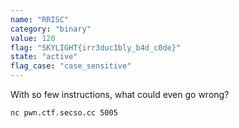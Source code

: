 ```yaml
---
name: "RRISC"
category: "binary"
value: 120
flag: "SKYLIGHT{irr3duc1bly_b4d_c0de}"
state: "active"
flag_case: "case_sensitive"
---
```


With so few instructions, what could even go wrong?

`nc pwn.ctf.secso.cc 5005`
